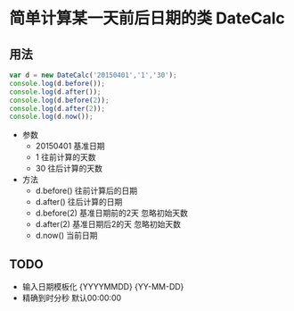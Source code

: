 # 简单计算某一天前后日期的类 DateCalc

## 用法

``` javascript
var d = new DateCalc('20150401','1','30');
console.log(d.before());
console.log(d.after());
console.log(d.before(2));
console.log(d.after(2));
console.log(d.now());

```

* 参数
    * 20150401 基准日期
    * 1 往前计算的天数
    * 30 往后计算的天数
* 方法
    * d.before() 往前计算后的日期
    * d.after() 往后计算的日期
    * d.before(2) 基准日期前的2天 忽略初始天数
    * d.after(2) 基准日期后2的天 忽略初始天数
    * d.now() 当前日期

## TODO
* 输入日期模板化  {YYYYMMDD} {YY-MM-DD}
* 精确到时分秒 默认00:00:00